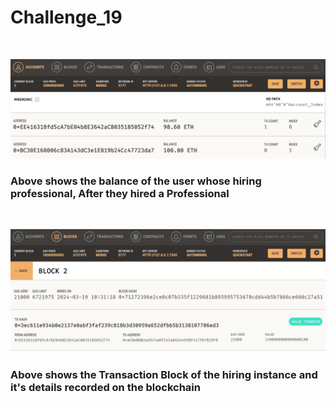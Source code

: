 # Challenge_19
<br>

![Address Balance Aftering Hiring Professional](image/Address_balance.png)

### Above shows the balance of the user whose hiring professional, After they hired a Professional

<br>

![Block Transaction of successful hire](image/transaction_Block.png)

### Above shows the Transaction Block of the hiring instance and it's details recorded on the blockchain